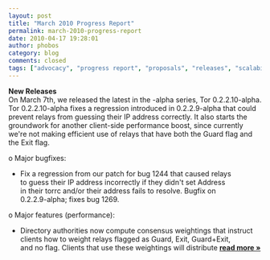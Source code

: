 ```yaml
---
layout: post
title: "March 2010 Progress Report"
permalink: march-2010-progress-report
date: 2010-04-17 19:28:01
author: phobos
category: blog
comments: closed
tags: ["advocacy", "progress report", "proposals", "releases", "scalability", "translations"]
---
```


**New Releases**  
 On March 7th, we released the latest in the -alpha series, Tor 0.2.2.10-alpha. Tor 0.2.2.10-alpha fixes a regression introduced in 0.2.2.9-alpha that could prevent relays from guessing their IP address correctly. It also starts the groundwork for another client-side performance boost, since currently we're not making efficient use of relays that have both the Guard flag and the Exit flag.

o Major bugfixes:  
 - Fix a regression from our patch for bug 1244 that caused relays  
 to guess their IP address incorrectly if they didn't set Address  
 in their torrc and/or their address fails to resolve. Bugfix on  
 0.2.2.9-alpha; fixes bug 1269.

o Major features (performance):  
 - Directory authorities now compute consensus weightings that instruct  
 clients how to weight relays flagged as Guard, Exit, Guard+Exit,  
 and no flag. Clients that use these weightings will distribute [**read more »**](https://blog.torproject.org/blog/march-2010-progress-report)

